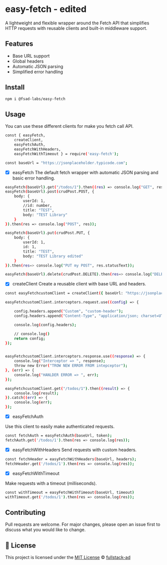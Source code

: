 # easy-fetch - edited

A lightweight and flexible wrapper around the Fetch API that simplifies HTTP requests with reusable clients and built-in middleware support.

## Features

- Base URL support
- Global headers
- Automatic JSON parsing
- Simplified error handling

## Install

```bash
npm i @fsad-labs/easy-fetch
```
## Usage

You can use these different clients for make you fetch call API.  

```bash
const { easyFetch,
    createClient,
    easyFetchAuth,
    easyFetchWithHeaders,
    easyFetchWithTimeout } = require('easy-fetch');

const baseUrl = "https://jsonplaceholder.typicode.com";

```

- [x] easyFetch
The default fetch wrapper with automatic JSON parsing and basic error handling.


```bash
easyFetch(baseUrl).get("/todos/1").then((res) => console.log("GET", res.data));
easyFetch(baseUrl).post(crudPost.POST, {
    body: {
        userId: 1,
        //id: number,
        title: "TEST",
        body: "TEST Library"
    }
}).then(res => console.log("POST", res));

easyFetch(baseUrl).put(crudPost.PUT, {
    body: {
        userId: 1,
        id: 1,
        title: "TEST",
        body: "TEST Library edited"
    }
}).then(res=> console.log("PUT my POST", res.statusText));

easyFetch(baseUrl).delete(crudPost.DELETE).then(res=> console.log("DELETE", res.statusText))
```

- [x] createClient
Create a reusable client with base URL and headers.

```bash
const easyFetchcustomClient = createClient({ baseUrl: "https://jsonplaceholder.typicode.com" });

easyFetchcustomClient.interceptors.request.use((config) => {

    config.headers.append("Custom", "custom-header");
    config.headers.append("Content-Type", "application/json; charset=UTF-8");

    console.log(config.headers);

    // console.log()
    return config;
});


easyFetchcustomClient.interceptors.response.use((response) => {
    console.log("Interceptor => ", response);
    throw new Error("TROW NEW ERROR FROM intepceptor");
}, (err) => {
    console.log("HANLDER ERROR => ", err);
});

easyFetchcustomClient.get("/todos/1").then((result) => {
    console.log(result);
}).catch((err) => {
    console.log(err);
});

```
- [x] easyFetchAuth

Use this client to easily make authenticated requests.

```bash
const fetchAuth = easyFetchAuth(baseUrl, token);
fetchAuth.get('/todos/1').then(res => console.log(res));
```

- [x] easyFetchWithHeaders
Send requests with custom headers.

```bash
const fetchHeader = easyFetchWithHeaders(baseUrl, headers);
fetchHeader.get('/todos/1').then(res => console.log(res));
```

- [x] easyFetchWithTimeout

Make requests with a timeout (milliseconds).

```bash
const withTimeout = easyFetchWithTimeout(baseUrl, timeout)
withTimeout.get('/todos/1').then(res => console.log(res));
```

## Contributing

Pull requests are welcome. For major changes, please open an issue first to discuss what you would like to change.

## 📄 License
This project is licensed under the [MIT License](LICENSE) © [fullstack-ad](https://github.com/fullstack-ad)





